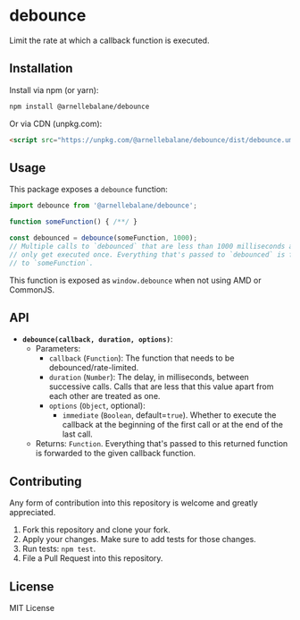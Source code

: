 # debounce

Limit the rate at which a callback function is executed.


## Installation

Install via npm (or yarn):

```bash
npm install @arnellebalane/debounce
```

Or via CDN (unpkg.com):

```html
<script src="https://unpkg.com/@arnellebalane/debounce/dist/debounce.umd.js"></script>
```


## Usage

This package exposes a `debounce` function:

```js
import debounce from '@arnellebalane/debounce';

function someFunction() { /**/ }

const debounced = debounce(someFunction, 1000);
// Multiple calls to `debounced` that are less than 1000 milliseconds apart
// only get executed once. Everything that's passed to `debounced` is forwarded
// to `someFunction`.
```

This function is exposed as `window.debounce` when not using AMD or CommonJS.


## API

- **`debounce(callback, duration, options)`**:
  - Parameters:
    - `callback` (`Function`): The function that needs to be debounced/rate-limited.
    - `duration` (`Number`): The delay, in milliseconds, between successive calls.
      Calls that are less that this value apart from each other are treated as one.
    - `options` (`Object`, optional):
      - `immediate` (`Boolean`, default=`true`). Whether to execute the callback
        at the beginning of the first call or at the end of the last call.
  - Returns: `Function`. Everything that's passed to this returned function is
    forwarded to the given callback function.


## Contributing

Any form of contribution into this repository is welcome and greatly appreciated.

1. Fork this repository and clone your fork.
2. Apply your changes. Make sure to add tests for those changes.
3. Run tests: `npm test`.
4. File a Pull Request into this repository.


## License

MIT License
